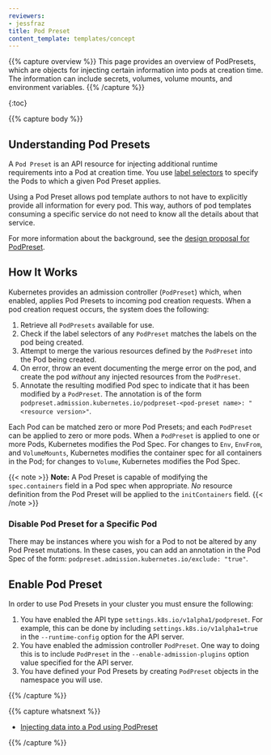 ```yaml
---
reviewers:
- jessfraz
title: Pod Preset
content_template: templates/concept
---
```


{{% capture overview %}}
This page provides an overview of PodPresets, which are objects for injecting
certain information into pods at creation time. The information can include
secrets, volumes, volume mounts, and environment variables.
{{% /capture %}}

{:toc}

{{% capture body %}}
## Understanding Pod Presets

A `Pod Preset` is an API resource for injecting additional runtime requirements
into a Pod at creation time.
You use [label selectors](/docs/concepts/overview/working-with-objects/labels/#label-selectors)
to specify the Pods to which a given Pod Preset applies.

Using a Pod Preset allows pod template authors to not have to explicitly provide 
all information for every pod. This way, authors of pod templates consuming a
specific service do not need to know all the details about that service.

For more information about the background, see the [design proposal for PodPreset](https://git.k8s.io/community/contributors/design-proposals/service-catalog/pod-preset.md).

## How It Works

Kubernetes provides an admission controller (`PodPreset`) which, when enabled,
applies Pod Presets to incoming pod creation requests.
When a pod creation request occurs, the system does the following:

1. Retrieve all `PodPresets` available for use.
1. Check if the label selectors of any `PodPreset` matches the labels on the
   pod being created.
1. Attempt to merge the various resources defined by the `PodPreset` into the
   Pod being created.
1. On error, throw an event documenting the merge error on the pod, and create
   the pod _without_ any injected resources from the `PodPreset`.
1. Annotate the resulting modified Pod spec to indicate that it has been
   modified by a `PodPreset`. The annotation is of the form
   `podpreset.admission.kubernetes.io/podpreset-<pod-preset name>: "<resource version>"`.

Each Pod can be matched zero or more Pod Presets; and each `PodPreset` can be
applied to zero or more pods. When a `PodPreset` is applied to one or more
Pods, Kubernetes modifies the Pod Spec. For changes to `Env`, `EnvFrom`, and
`VolumeMounts`, Kubernetes modifies the container spec for all containers in
the Pod; for changes to `Volume`, Kubernetes modifies the Pod Spec.

{{< note >}}
**Note:** A Pod Preset is capable of modifying the `spec.containers` field in a
Pod spec when appropriate. *No* resource definition from the Pod Preset will be 
applied to the `initContainers` field.
{{< /note >}}

### Disable Pod Preset for a Specific Pod

There may be instances where you wish for a Pod to not be altered by any Pod
Preset mutations. In these cases, you can add an annotation in the Pod Spec
of the form: `podpreset.admission.kubernetes.io/exclude: "true"`.

## Enable Pod Preset

In order to use Pod Presets in your cluster you must ensure the following:

1.  You have enabled the API type `settings.k8s.io/v1alpha1/podpreset`. For
    example, this can be done by including `settings.k8s.io/v1alpha1=true` in
    the `--runtime-config` option for the API server. 
1.  You have enabled the admission controller `PodPreset`. One way to doing this
    is to include `PodPreset` in the `--enable-admission-plugins` option value specified
    for the API server.
1.  You have defined your Pod Presets by creating `PodPreset` objects in the
    namespace you will use.

{{% /capture %}}

{{% capture whatsnext %}}

* [Injecting data into a Pod using PodPreset](/docs/tasks/inject-data-application/podpreset/)

{{% /capture %}}


